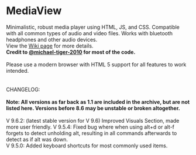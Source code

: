 # MediaView
Minimalistic, robust media player using HTML, JS, and CSS. Compatible with all common types of audio and video files. Works with bluetooth headphones and other audio devices.
<br>View the <a href="https://github.com/RJRock12/MediaView/wiki">Wiki page</a> for more details.<br>
**Credit to <a href="https://github.com/michael-tiger-2010">@michael-tiger-2010</a> for most of the code.**<br>
<br>
Please use a modern browser with HTML 5 support for all features to work intended.<br>
<br><br>
CHANGELOG:<br>
<br>
**Note: All versions as far back as 1.1 are included in the archive, but are not listed here. Versions before 8.6 may be unstable or broken altogether.**<br><br>
V 9.6.2: (latest stable version for V 9.6) Improved Visuals Section, made more user friendly.
V 9.5.4: Fixed bug where when using alt+d or alt-f forgets to detect unholding alt, resulting in all commands afterwards to detect as if alt was down.<br>
V 9.5.0: Added keyboard shortcuts for most commonly used items.<br>

